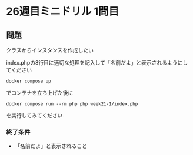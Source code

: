 # 26週目ミニドリル 1問目

## 問題

クラスからインスタンスを作成したい

index.phpの8行目に適切な処理を記入して「名前だよ」と表示されるようにしてください

```
docker compose up
```

でコンテナを立ち上げた後に

```
docker compose run --rm php php week21-1/index.php
```

を実行してみてください

### 終了条件
  - 「名前だよ」と表示されること
